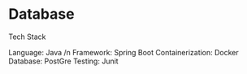 # Database

Tech Stack 

Language: Java /n
Framework: Spring Boot
Containerization: Docker
Database: PostGre
Testing: Junit
